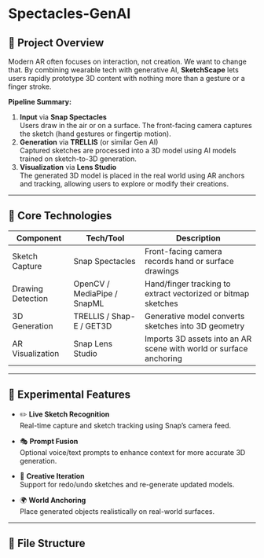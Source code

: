 # Spectacles-GenAI

## 🚀 Project Overview

Modern AR often focuses on interaction, not creation. We want to change that. By combining wearable tech with generative AI, **SketchScape** lets users rapidly prototype 3D content with nothing more than a gesture or a finger stroke.

**Pipeline Summary:**
1. **Input** via **Snap Spectacles**  
   Users draw in the air or on a surface. The front-facing camera captures the sketch (hand gestures or fingertip motion).
2. **Generation** via **TRELLIS** (or similar Gen AI)  
   Captured sketches are processed into a 3D model using AI models trained on sketch-to-3D generation.
3. **Visualization** via **Lens Studio**  
   The generated 3D model is placed in the real world using AR anchors and tracking, allowing users to explore or modify their creations.

---

## 🧠 Core Technologies

| Component         | Tech/Tool               | Description                                                                 |
|------------------|-------------------------|-----------------------------------------------------------------------------|
| Sketch Capture    | Snap Spectacles         | Front-facing camera records hand or surface drawings                        |
| Drawing Detection | OpenCV / MediaPipe / SnapML | Hand/finger tracking to extract vectorized or bitmap sketches              |
| 3D Generation     | TRELLIS / Shap-E / GET3D | Generative model converts sketches into 3D geometry                         |
| AR Visualization  | Snap Lens Studio        | Imports 3D assets into an AR scene with world or surface anchoring         |

---

## 🧪 Experimental Features

- ✏️ **Live Sketch Recognition**  
  Real-time capture and sketch tracking using Snap’s camera feed.

- 🎭 **Prompt Fusion**  
  Optional voice/text prompts to enhance context for more accurate 3D generation.

- 🧵 **Creative Iteration**  
  Support for redo/undo sketches and re-generate updated models.

- 🌍 **World Anchoring**  
  Place generated objects realistically on real-world surfaces.

---

## 📁 File Structure

